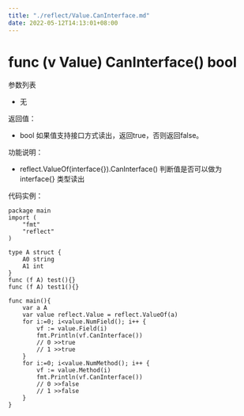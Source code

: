 ```yaml
---
title: "./reflect/Value.CanInterface.md"
date: 2022-05-12T14:13:01+08:00
---
```

# func (v Value) CanInterface() bool

参数列表

- 无

返回值：

- bool 如果值支持接口方式读出，返回true，否则返回false。
		
功能说明：

- reflect.ValueOf(interface{}).CanInterface()  判断值是否可以做为 interface{} 类型读出

代码实例：
	
	package main
	import (
	    "fmt"
	    "reflect"
	)
	
	type A struct {
		A0 string
		A1 int
	}
	func (f A) test(){}
	func (f A) test1(){}
	
	func main(){
		var a A
		var value reflect.Value = reflect.ValueOf(a)
		for i:=0; i<value.NumField(); i++ {
			vf := value.Field(i)
			fmt.Println(vf.CanInterface())
			// 0 >>true
			// 1 >>true
		}
		for i:=0; i<value.NumMethod(); i++ {
			vf := value.Method(i)
			fmt.Println(vf.CanInterface())
			// 0 >>false
			// 1 >>false
		}
	}

